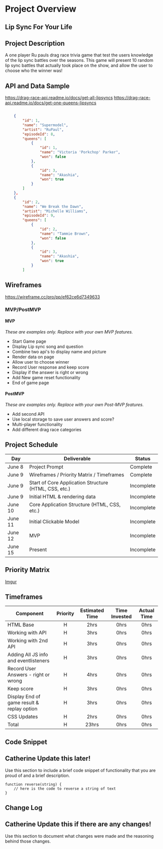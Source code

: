 # Project Overview

## Lip Sync For Your Life

## Project Description

A one player Ru pauls drag race trivia game that test the users knowledge of the lip sync battles over the seasons. This game will present 10 random lip sync battles that actually took place on the show, and allow the user to choose who the winner was!

## API and Data Sample

https://drag-race-api.readme.io/docs/get-all-lipsyncs
https://drag-race-api.readme.io/docs/get-one-queens-lipsyncs

```json

    {
        "id": 1,
        "name": "Supermodel",
        "artist": "RuPaul",
        "episodeId": 8,
        "queens": [
            {
                "id": 1,
                "name": "Victoria 'Porkchop' Parker",
                "won": false
            },
            {
                "id": 3,
                "name": "Akashia",
                "won": true
            }
        ]
    },
    {
        "id": 2,
        "name": "We Break the Dawn",
        "artist": "Michelle Williams",
        "episodeId": 9,
        "queens": [
            {
                "id": 2,
                "name": "Tammie Brown",
                "won": false
            },
            {
                "id": 3,
                "name": "Akashia",
                "won": true
            }
        ]
```

## Wireframes

https://wireframe.cc/pro/pp/ef62ce6d7349633

### MVP/PostMVP

#### MVP 
*These are examples only. Replace with your own MVP features.*

- Start Game page
- Display Lip sync song and question
- Combine two api's to display name and picture
- Render data on page 
- Allow user to choose winner
- Record User response and keep score 
- Display if the answer is right or wrong
- Add New game reset functionality
- End of game page

#### PostMVP  
*These are examples only. Replace with your own Post-MVP features.*

- Add second API
- Use local storage to save user answers and score?
- Multi-player functionality
- Add different drag race categories

## Project Schedule

|  Day | Deliverable | Status
|---|---| ---|
|June 8| Project Prompt | Complete
|June 9| Wireframes / Priority Matrix / Timeframes | Complete
|June 9| Start of Core Application Structure (HTML, CSS, etc.) | Incomplete
|June 9| Initial HTML & rendering data | Incomplete
|June 10| Core Application Structure (HTML, CSS, etc.) | Incomplete
|June 11| Initial Clickable Model  | Incomplete
|June 12| MVP | Incomplete
|June 15| Present | Incomplete

## Priority Matrix

[Imgur](https://i.imgur.com/Kkp3boe.jpg?1)

## Timeframes

| Component | Priority | Estimated Time | Time Invested | Actual Time |
| --- | :---: |  :---: | :---: | :---: |
| HTML Base | H | 2hrs| 0hrs | 0hrs |
| Working with API | H | 3hrs| 0hrs | 0hrs |
| Working with 2nd API | H | 3hrs| 0hrs | 0hrs |
| Adding All JS info and eventlisteners | H | 3hrs| 0hrs | 0hrs |
| Record User Answers - right or wrong | H | 4hrs| 0hrs | 0hrs |
| Keep score  | H | 3hrs| 0hrs | 0hrs |
| Display End of game result & replay option | H | 3hrs| 0hrs | 0hrs |
| CSS Updates| H | 2hrs| 0hrs | 0hrs |
| Total | H | 23hrs| 0hrs | 0hrs |

## Code Snippet

## Catherine Update this later! 
Use this section to include a brief code snippet of functionality that you are proud of and a brief description.  

```
function reverse(string) {
	// here is the code to reverse a string of text
}
```

## Change Log

## Catherine Update this if there are any changes! 
 Use this section to document what changes were made and the reasoning behind those changes.  
